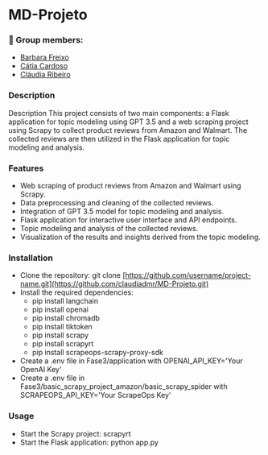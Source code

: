 # MD-Projeto


### :handshake: Group members:
- [Barbara Freixo](https://github.com/barbarafreixo20)
- [Cátia Cardoso](https://github.com/catiacardoso)
- [Cláudia Ribeiro](https://github.com/claudiadmr)

### Description
Description
This project consists of two main components: a Flask application for topic modeling using GPT 3.5 and a web scraping project using Scrapy to collect product reviews from Amazon and Walmart. The collected reviews are then utilized in the Flask application for topic modeling and analysis.

### Features
- Web scraping of product reviews from Amazon and Walmart using Scrapy.
- Data preprocessing and cleaning of the collected reviews.
- Integration of GPT 3.5 model for topic modeling and analysis.
- Flask application for interactive user interface and API endpoints.
- Topic modeling and analysis of the collected reviews.
- Visualization of the results and insights derived from the topic modeling.

### Installation
- Clone the repository: git clone [https://github.com/username/project-name.git](https://github.com/claudiadmr/MD-Projeto.git)
- Install the required dependencies:
  - pip install langchain
  - pip install openai 
  - pip install chromadb 
  - pip install tiktoken
  - pip install scrapy
  - pip install scrapyrt
  - pip install scrapeops-scrapy-proxy-sdk
- Create a .env file in Fase3/application with OPENAI_API_KEY='Your OpenAI Key'
- Create a .env file in Fase3/basic_scrapy_project_amazon/basic_scrapy_spider with SCRAPEOPS_API_KEY='Your ScrapeOps Key'

### Usage
- Start the Scrapy project: scrapyrt
- Start the Flask application: python app.py
 
  
 
